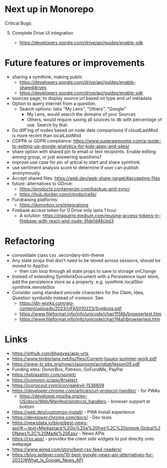 # Next up in Monorepo

Critical Bugs:

5. Complete Drive UI integration

    * https://developers.google.com/drive/api/guides/enable-sdk


# Future features or improvements
* sharing a symthink, making public
    * https://developers.google.com/drive/api/guides/enable-shareddrives
    * https://developers.google.com/drive/api/guides/enable-sdk
* sources page; to display source url based on type and url metadata
* Option to query internet from a question.
    * Search options: tabs "My Lens", "Others", "Google"
        * My Lens, would search the domains of your Sources
        * Others, would require saving all sources to db with percentage of use.  Search by that.
* Do diff'ing of nodes based on node date comparisons if cloudLastMod is more recent than localLastMod
* COPPA or GDPR compliance: https://www.superawesome.com/a-guide-to-setting-up-google-analytics-for-kids-apps-and-sites/
* share option with shared pin to email or text recipients.  Enable editing among group, or just answering questions?
* improve use case for pic of artical to start and share symthink.
* use sentiment analysis score to determine if user can publish anonymously.
* Accept shared files: https://web.dev/web-share-target/#accepting-files
* future: alternatives to GDrive:
    * https://products.containerize.com/backup-and-sync/
    * https://hub.docker.com/r/pydio/cells/
* Fundraising platforms:
    * https://donorbox.org/integrations
* Firebase access token for G Drive only lasts 1 hour.  
    * A solution: https://inaguirre.medium.com/reusing-access-tokens-in-firebase-with-react-and-node-3fde1d48cbd3


# Refactoring

* consolidate class css .secondary-btn-theme 
* Any state props that don't need to be stored across sessions, should be moved to AppSvc
    * then can loop through all state props to save to storage onChange
* Instead of extending SymthinkDocument with a Persistence layer store, add the persistence store as a property. e.g.
    symthink.localStor
    symthink.remoteStor
* Consider using standard unicode characters for the Claim, Idea, Question symbolds instead of icomoon. See:
    * https://dn-works.com/wp-content/uploads/2023/UFAS010223/Symbola.pdf
    * https://www.fileformat.info/info/unicode/char/1f56b/browsertest.htm
    * https://www.fileformat.info/info/unicode/char/1f4a1/browsertest.htm


# Links

* https://github.com/bhagyas/app-urls
* https://www.timberlane.net/hs/files/Current-Issues-summer-work.pdf
* https://www-tc.pbs.org/now/classroom/acrobat/lesson05.pdf
* Funding sites: DonorBox, Patreon, GoFundMe, PayPal
* https://tobiasahlin.com/spinkit/
* https://icomoon.io/app/#/select
* https://iconscout.com/icon/gankyil-1536609
* https://developer.chrome.com/articles/url-protocol-handler/ - for PWAs
    * https://developer.mozilla.org/en-US/docs/Web/Manifest/protocol_handlers - browser support at bottom
* https://web.dev/customize-install/ - PWA Install experience
* https://developer.chrome.com/docs/ - Dev tools
* https://newsdata.io/blog/best-news-api/#:~:text=Mediastack%20is%20a%20free%2C%20simple,Global%20News%2C%20Made%20Easy - News APIs
* https://rss.app/ - provides the client side widgets to put directly onto webpage
* https://www.wired.com/story/best-rss-feed-readers/ 
* https://blog.apilayer.com/10-best-google-news-api-alternatives-for-2022/#What_Is_Google_News_API